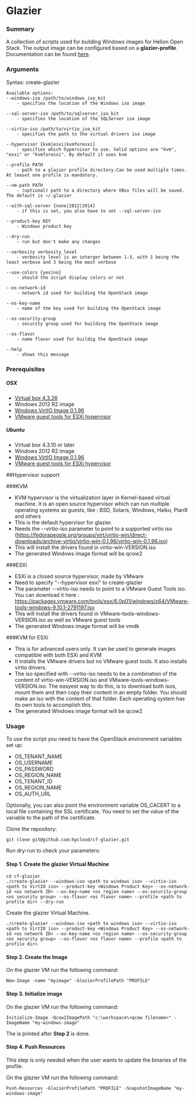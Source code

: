 # Glazier

### Summary

A collection of scripts used for building Windows images for Helion Open Stack. The output image can be configured based on a **glazier-profile**.
Documentation can be found [here](https://github.com/mihaibuzgau/cf-glazier/blob/master/doc/glazier.md).

### Arguments

Syntax: create-glazier <options>

```
Available options:
--windows-iso /path/to/windows_iso_kit		
	- specifies the location of the Windows iso image
    
--sql-server-iso /path/to/sqlserver_iso_kit	
	- specifies the location of the SQLServer iso image
    	
--virtio-iso /path/to/virtio_iso_kit		
	- specifies the path to the virtual drivers iso image

--hypervisor {kvm|esxi|kvmforesxi}
	- specifies which hypervisor to use. Valid options are "kvm", "esxi" or "kvmforesxi". By default it uses kvm
    	
--profile PATH					            
	- path to a glazier profile directory.Can be used multiple times. At leaset one profile is mandatory.
    	
--vm-path PATH					            
	- (optional) path to a directory where VBox files will be saved. The default is ~/.glazier
    
--with-sql-server {none|2012|2014}		
	- if this is set, you also have to set --sql-server-iso
    	
--product-key KEY				
	- Windows product key
    
--dry-run					
	- run but don't make any changes
    
--verbosity verbosity_level			
	- verbosity level is an interger between 1-3, with 1 being the least verbose and 3 being the most verbose
    
--use-colors {yes|no}				
	- should the script display colors or not

--os-network-id
	- network id used for building the OpenStack image

--os-key-name
	- name of the key used for building the OpenStack image

--os-security-group
	- security group used for building the OpenStack image

--os-flavor
	- name flavor used for buildig the OpenStack image

--help						
	- shows this message

```

### Prerequisites

##### OSX
* [Virtual box 4.3.26](http://download.virtualbox.org/virtualbox/4.3.26/VirtualBox-4.3.26-98988-OSX.dmg)
* Windows 2012 R2 image
* [Windows VirtIO Image 0.1.96](https://fedorapeople.org/groups/virt/virtio-win/direct-downloads/archive-virtio/virtio-win-0.1.96/virtio-win-0.1.96.iso)
* [VMware guest tools for ESXi hypervisor](https://packages.vmware.com/tools/esx/6.0p01/windows/x64/VMware-tools-windows-9.10.1-2791197.iso)

##### Ubuntu
* Virtual box 4.3.10 or later
* Windows 2012 R2 image
* [Windows VirtIO Image 0.1.96](https://fedorapeople.org/groups/virt/virtio-win/direct-downloads/archive-virtio/virtio-win-0.1.96/virtio-win-0.1.96.iso)
* [VMware guest tools for ESXi hypervisor](https://packages.vmware.com/tools/esx/6.0p01/windows/x64/VMware-tools-windows-9.10.1-2791197.iso)

##Hypervisor support

###KVM

-	KVM hypervisor is the virtualization layer in Kernel-based virtual machine. It is an open source hypervisor which can run multiple operating systems as guests, like : BSD, Solaris, Windows, Haiku, Plan9 and others
-	This is the default hypervisor for glazier.
-	Needs the --virtio-iso parameter to point to a supported virtio iso (https://fedorapeople.org/groups/virt/virtio-win/direct-downloads/archive-virtio/virtio-win-0.1.96/virtio-win-0.1.96.iso)
-	This will install the drivers found in virtio-win-VERSION.iso
-	The generated Windows image format will be qcow2

###ESXi

-	ESXi is a closed source hypervisor, made by VMware
-	Need to specify "--hypervisor esxi" to create-glazier
-	The parameter --virtio-iso needs to point to a VMware Guest Tools iso. You can download it here : https://packages.vmware.com/tools/esx/6.0p01/windows/x64/VMware-tools-windows-9.10.1-2791197.iso
-	This will install the drivers found in VMware-tools-windows-VERSION.iso as well as VMware guest tools
-	The generated Windows image format will be vmdk

###KVM for ESXi

-	This is for advanced users only. It can be used to generate images compatible with both ESXi and KVM
-	It installs the VMware drivers but no VMware guest tools. It also installs virtio drivers.
-	The iso specified with --virtio-iso needs to be a combination of the content of virtio-win-VERSION.iso and VMware-tools-windows-VERSION.iso. The easyest way to do this, is to download both isos, mount them and then copy their content in an empty folder. You should make an iso with the content of that folder. Each operating system has its own tools to accomplish this.
-	The generated Windows image format will be qcow2

### Usage

To use the script you need to have the OpenStack environment variables set up:
  
  * OS_TENANT_NAME
  * OS_USERNAME
  * OS_PASSWORD 
  * OS_REGION_NAME 
  * OS_TENANT_ID
  * OS_REGION_NAME
  * OS_AUTH_URL

Optionally, you can also point the environment variable OS_CACERT to a local file containing the SSL certificate. You need to set the value of the variable to the path of the certificate.

Clone the repository:

    git clone git@github.com:hpcloud/cf-glazier.git
    
Run dry-run to check your parameters:

#### Step 1. Create the glazier Virtual Machine
```
cd cf-glazier
./create-glazier --windows-iso <path to windows iso> --virtio-iso <path to VirtIO iso> --product-key <Windows Product Key> --os-network-id <os network ID> --os-key-name <os region name> --os-security-group <os security group> --os-flavor <os flavor name> --profile <path to profile dir> --dry-run
```

Create the glazier Virtual Machine.
```
./create-glazier --windows-iso <path to windows iso> --virtio-iso <path to VirtIO iso> --product-key <Windows Product Key> --os-network-id <os network ID> --os-key-name <os region name> --os-security-group <os security group> --os-flavor <os flavor name> --profile <path to profile dir>
```

#### Step 2. Create the Image
On the glazier VM run the following command:

    New-Image -name "myimage" -GlazierProfilePath "PROFILE"

#### Step 3. Initialize image
On the glazier VM run the following command:

    Initialize-Image -Qcow2ImagePath "c:\workspace\<qcow filename>" -ImageName "my-windows-image"

The <qcow filename> is printed after **Step 2** is done.

#### Step 4. Push Resources
This step is only needed when the user wants to update the binaries of the profile.

On the glazier VM run the following command:
   	
    Push-Resources -GlazierProfilePath "PROFILE" -SnapshotImageName "my-windows-image"
